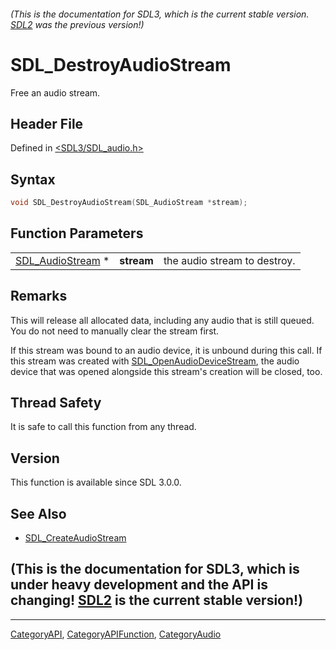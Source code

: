 ###### (This is the documentation for SDL3, which is the current stable version. [SDL2](https://wiki.libsdl.org/SDL2/) was the previous version!)
# SDL_DestroyAudioStream

Free an audio stream.

## Header File

Defined in [<SDL3/SDL_audio.h>](https://github.com/libsdl-org/SDL/blob/main/include/SDL3/SDL_audio.h)

## Syntax

```c
void SDL_DestroyAudioStream(SDL_AudioStream *stream);
```

## Function Parameters

|                                      |            |                              |
| ------------------------------------ | ---------- | ---------------------------- |
| [SDL_AudioStream](SDL_AudioStream) * | **stream** | the audio stream to destroy. |

## Remarks

This will release all allocated data, including any audio that is still
queued. You do not need to manually clear the stream first.

If this stream was bound to an audio device, it is unbound during this
call. If this stream was created with
[SDL_OpenAudioDeviceStream](SDL_OpenAudioDeviceStream), the audio device
that was opened alongside this stream's creation will be closed, too.

## Thread Safety

It is safe to call this function from any thread.

## Version

This function is available since SDL 3.0.0.

## See Also

- [SDL_CreateAudioStream](SDL_CreateAudioStream)


## (This is the documentation for SDL3, which is under heavy development and the API is changing! [SDL2](https://wiki.libsdl.org/SDL2/) is the current stable version!)



----
[CategoryAPI](CategoryAPI), [CategoryAPIFunction](CategoryAPIFunction), [CategoryAudio](CategoryAudio)


